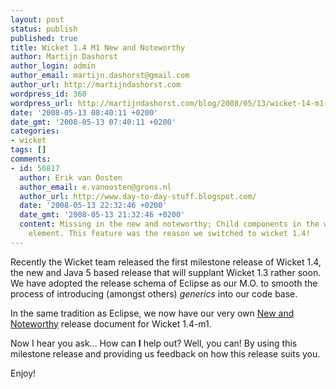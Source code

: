 ```yaml
---
layout: post
status: publish
published: true
title: Wicket 1.4 M1 New and Noteworthy
author: Martijn Dashorst
author_login: admin
author_email: martijn.dashorst@gmail.com
author_url: http://martijndashorst.com
wordpress_id: 360
wordpress_url: http://martijndashorst.com/blog/2008/05/13/wicket-14-m1-new-and-noteworthy/
date: '2008-05-13 08:40:11 +0200'
date_gmt: '2008-05-13 07:40:11 +0200'
categories:
- wicket
tags: []
comments:
- id: 56817
  author: Erik van Oosten
  author_email: e.vanoosten@grons.nl
  author_url: http://www.day-to-day-stuff.blogspot.com/
  date: '2008-05-13 22:32:46 +0200'
  date_gmt: '2008-05-13 21:32:46 +0200'
  content: Missing in the new and noteworthy; Child components in the wicket:message
    element. This feature was the reason we switched to wicket 1.4!
---
```

<p>Recently the Wicket team released the first milestone release of Wicket 1.4, the new and Java 5 based release that will supplant Wicket 1.3 rather soon. We have adopted the release schema of Eclipse as our M.O. to smooth the process of introducing (amongst others) <i>generics</i> into our code base.</p>
<p>In the same tradition as Eclipse, we now have our very own <a href="http://wicket.apache.org/wicket-14-m1-news.html">New and Noteworthy</a> release document for Wicket 1.4-m1.</p>
<p>Now I hear you ask... How can <strong>I</strong> help out? Well, you can! By using this milestone release and providing us feedback on how this release suits you.</p>
<p>
	Enjoy!</p>
